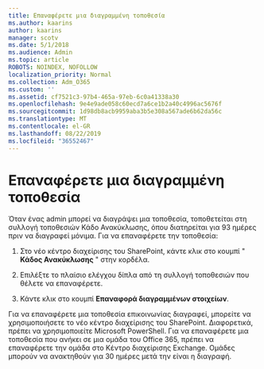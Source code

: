 ```yaml
---
title: Επαναφέρετε μια διαγραμμένη τοποθεσία
ms.author: kaarins
author: kaarins
manager: scotv
ms.date: 5/1/2018
ms.audience: Admin
ms.topic: article
ROBOTS: NOINDEX, NOFOLLOW
localization_priority: Normal
ms.collection: Adm_O365
ms.custom: ''
ms.assetid: cf7521c3-97b4-465a-97eb-6c0a41338a30
ms.openlocfilehash: 9e4e9ade058c60ecd7a6ce1b2a40c4996ac5676f
ms.sourcegitcommit: 1d98db8acb9959aba3b5e308a567ade6b62da56c
ms.translationtype: MT
ms.contentlocale: el-GR
ms.lasthandoff: 08/22/2019
ms.locfileid: "36552467"
---
```

# <a name="restore-a-deleted-site"></a>Επαναφέρετε μια διαγραμμένη τοποθεσία

Όταν ένας admin μπορεί να διαγράψει μια τοποθεσία, τοποθετείται στη συλλογή τοποθεσιών Κάδο Ανακύκλωσης, όπου διατηρείται για 93 ημέρες πριν να διαγραφεί μόνιμα. Για να επαναφέρετε την τοποθεσία:
  
1. Στο νέο κέντρο διαχείρισης του SharePoint, κάντε κλικ στο κουμπί " **Κάδος Ανακύκλωσης** " στην κορδέλα. 
    
2. Επιλέξτε το πλαίσιο ελέγχου δίπλα από τη συλλογή τοποθεσιών που θέλετε να επαναφέρετε.
    
3. Κάντε κλικ στο κουμπί **Επαναφορά διαγραμμένων στοιχείων**.
    
Για να επαναφέρετε μια τοποθεσία επικοινωνίας διαγραφεί, μπορείτε να χρησιμοποιήσετε το νέο κέντρο διαχείρισης του SharePoint. Διαφορετικά, πρέπει να χρησιμοποιείτε Microsoft PowerShell. Για να επαναφέρετε μια τοποθεσία που ανήκει σε μια ομάδα του Office 365, πρέπει να επαναφέρετε την ομάδα στο Κέντρο διαχείρισης Exchange. Ομάδες μπορούν να ανακτηθούν για 30 ημέρες μετά την είναι η διαγραφή.
  

